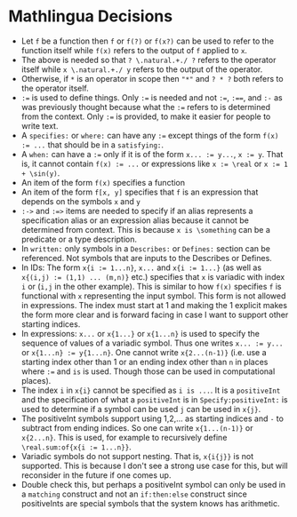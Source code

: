 # Mathlingua Decisions
* Let `f` be a function then `f` or `f(?)` or `f(x?)` can be used to refer to the function itself while `f(x)` refers to the output of `f` applied to `x`.
* The above is needed so that `? \.natural.+./ ?` refers to the operator itself while `x \.natural.+./ y` refers to the output of the operator.
* Otherwise, if `*` is an operator in scope then `"*"` and `? * ?` both refers to the operator itself.
* `:=` is used to define things.  Only `:=` is needed and not `:=`, `:==`, and `:-` as was previously thought because what the `:=` refers to is determined from the context.  Only `:=` is provided, to make it easier for people to write text.
* A `specifies:` or `where:` can have any `:=` except things of the form `f(x) := ...` that should be in a `satisfying:`.
* A `when:` can have a `:=` only if it is of the form `x... := y...`, `x := y`.  That is, it cannot contain `f(x) := ...` or expressions like `x := \real` or `x := 1 + \sin(y)`.
* An item of the form `f(x)` specifies a function
* An item of the form `f[x, y]` specifies that `f` is an expression that depends on the symbols `x` and `y`
* `:->` and `:=>` items are needed to specify if an alias represents a specification alias or an expression alias because it cannot be determined from context.  This is because `x is \something` can be a predicate or a type description.
* In `written:` only symbols in a `Describes:` or `Defines:` section can be referenced.  Not symbols that are inputs to the Describes or Defines.
* In IDs: The form `x{i := 1...n}`, `x...` and `x{i := 1...}` (as well as `x{(i,j) := (1,1) ... (m,n)}` etc.) specifies that `x` is variadic with index `i` or (`i,j` in the other example).  This is similar to how `f(x)` specifies `f` is functional with `x` representing the input symbol.  This form is not allowed in expressions.  The index must start at 1 and making the 1 explicit makes the form more clear and is forward facing in case I want to support other starting indices.
* In expressions: `x...` or `x{1...}` or `x{1...n}` is used to specify the sequence of values of a variadic symbol.  Thus one writes `x... := y...` or `x{1...n} := y{1...n}`.   One cannot write `x{2...(n-1)}` (i.e. use a starting index other than 1 or an ending index other than `n` in places where `:=` and `is` is used.  Though those can be used in computational places).
* The index `i` in `x{i}` cannot be specified as `i is ...`.  It is a `positiveInt` and the specification of what a `positiveInt` is in `Specify:positiveInt:` is used to determine if a symbol can be used `j` can be used in `x{j}`.
* The positiveInt symbols support using 1,2,... as starting indices and `-` to subtract from ending indices.  So one can write `x{1...(n-1)}` or `x{2...n}`.  This is used, for example to recursively define `\real.sum:of{x{i := 1...n}}`.
* Variadic symbols do not support nesting.  That is, `x{i{j}}` is not supported.  This is because I don't see a strong use case for this, but will reconsider in the future if one comes up.
* Double check this, but perhaps a positiveInt symbol can only be used in a `matching` construct and not an `if:then:else` construct since positiveInts are special symbols that the system knows has arithmetic.
















